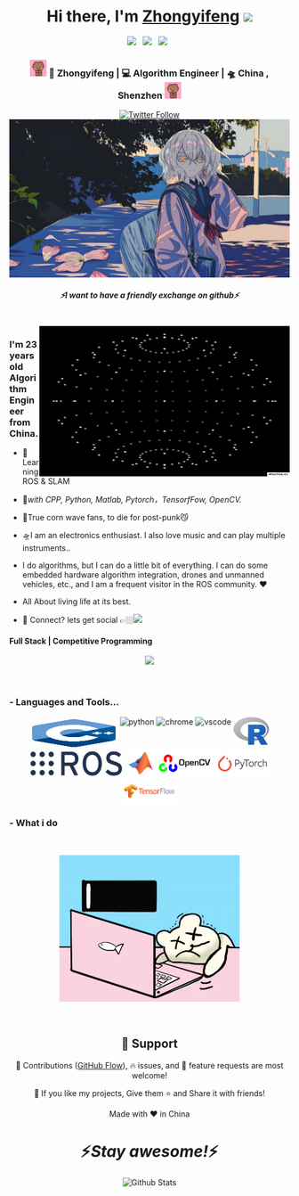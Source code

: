 <div align="center">
   <h1>Hi there, I'm <a href="https://Zhongyifeng.codes">Zhongyifeng</a> <img src="https://media.giphy.com/media/hvRJCLFzcasrR4ia7z/giphy.gif" width="25px"> </h1>
</div>

<p align='center'>
   <a href="https://www.linkedin.com/in/hemant-j-85518a195/"><img height="30" src="https://github.com/yifengzhong-cat/yifengzhong-asserts/blob/master/linkedin.png?raw=true"></a>&nbsp;&nbsp;
   <a href="https://twitter.com/yifengzhong "><img height="30" src="https://github.com/yifengzhong-cat/yifengzhong-asserts/blob/master/twitter.png?raw=true"></a>&nbsp;&nbsp;
   <a href="https://dev.to/yifeng_zhong"><img height="30" src="https://github.com/yifengzhong-cat/yifengzhong-asserts/blob/master/devto.png?raw=true"></a>&nbsp;&nbsp;
</p>


<div align="center">
<!-- <h3><img src="https://media.giphy.com/media/WUlplcMpOCEmTGBtBW/giphy.gif" width="30"> 🙎 Zhongyifeng | 💻 Algorithm Engineer  | 🛸 China , Shenzhen <img src="https://media.giphy.com/media/WUlplcMpOCEmTGBtBW/giphy.gif" width="30"></h3> -->
<h3><img src="https://github.com/yifengzhong-cat/ROS_BOOK/blob/main/assert_dir/heartBear.gif" width="30"> 🙎 Zhongyifeng | 💻 Algorithm Engineer  | 🛸 China , Shenzhen <img src="https://github.com/yifengzhong-cat/ROS_BOOK/blob/main/assert_dir/heartBear.gif" width="30"></h3>

   
</div>



<p align="center">
   <a href="https://twitter.com/yifengzhong"><img alt="Twitter Follow" src="https://img.shields.io/twitter/follow/_zhong_yifeng?style=for-the-badge&color=09f&labelColor=black&logo=twitter&label=@_zhong_yifeng"></a>
   <br> <!-- <a href="https://badges.pufler.dev/visits/yifengzhong-cat/yifengzhong-cat"> <img alt="yifeng zhong  github" src="https://badges.pufler.dev/visits/yifengzhong-cat/yifengzhong-cat"> </a> -->
   <a href="https://visitor-badge.glitch.me/badge?page_id=yifengzhong-cat.yifengzhong-cat"> <img alt="yifeng zhong github" src="https://github.com/yifengzhong-cat/ROS_BOOK/blob/main/assert_dir/%E5%BE%AE%E4%BF%A1%E5%9B%BE%E7%89%87_20240823153449.png"> </a>
 </p>

 <h5 align="center">
   <i>⚡️I want to have a friendly exchange on github⚡️</i>
  </h5>
 

<br />
<!-- <img align="right" height="270px" width="450px" alt="GIF" src="https://media.giphy.com/media/3FjEPbKqEPhPpmC8uY/giphy.gif" /> -->
<img align="right" height="270px" width="450px" alt="GIF" src="https://github.com/yifengzhong-cat/ROS_BOOK/blob/main/assert_dir/coding_ball.gif" />

<p align="center">
  <h3> I'm 23 years old Algorithm Engineer from China.</h3>
</p>

 - 🥀 Learning ROS & SLAM

 -  :racehorse:<i>with CPP, Python, Matlab, Pytorch，TensorfFow, OpenCV.</i>
   
 - 🔭True corn wave fans, to die for post-punk😼

 - 🛸I am an electronics enthusiast. I also love music and can play multiple instruments..

 - I do algorithms, but I can do a little bit of everything. I can do some embedded hardware algorithm integration, drones and unmanned vehicles, etc., and I am a frequent visitor in the ROS community. :heart:

 - All About living life at its best.

 - 💬 Connect? lets get social 👉🏼[<img src="https://github.com/yifengzhong-cat/yifengzhong-asserts/blob/master/svg/social/twitter.svg" >](https://twitter.com/yifengzhong)

 <p align="center">
  <h4> Full Stack | Competitive Programming </h4>
   </p>
<!--  -->

<p align="center" >
<a href="https://github.com/anuraghazra/github-readme-stats"> 
    <img  src="https://github-readme-stats.vercel.app/api?username=yifengzhong-cat&&show_icons=true&theme=radical"/>
  </a>
</p>

<br />

### - Languages and Tools...

<p align="center">
  <!-- For more icons please follow  https://github.com/MikeCodesDotNET/ColoredBadges -->   
<!--   <img src="https://github.com/yifengzhong-cat/ROS_BOOK/blob/main/assert_dir/ISO_C%2B%2B_Logo.svg" alt="Cpp" style="vertical-align:top; margin:4px"> -->
  <img src="https://github.com/yifengzhong-cat/ROS_BOOK/blob/main/assert_dir/ISO_C%2B%2B_Logo.svg" alt="Cpp" style="vertical-align:top; margin:4px; width:150px; height:50px;">
  <img src="https://github.com/yifengzhong-cat/yifengzhong-asserts/blob/master/svg/dev/languages/python.svg" alt="python" style="vertical-align:top; margin:4px width:150px; height:50px;">
  <img src="https://github.com/yifengzhong-cat/yifengzhong-asserts/blob/master/svg/dev/misc/chrome.svg" alt="chrome" style="vertical-align:top; margin:4px width:150px; height:50px;">
  <img src="https://github.com/yifengzhong-cat/yifengzhong-asserts/blob/master/svg/dev/tools/visualstudio_code.svg" alt="vscode" style="vertical-align:top; margin:4px width:150px; height:50px;">
  <img src="https://github.com/yifengzhong-cat/ROS_BOOK/blob/main/assert_dir/R_logo.svg" alt="R" style="vertical-align:top; margin:4px width:150px; height:50px;">
  <img src="https://github.com/yifengzhong-cat/ROS_BOOK/blob/main/assert_dir/Ros_logo.svg" alt="ROS" style="vertical-align:top; margin:4px width:150px; height:50px;">
  <img src="https://github.com/yifengzhong-cat/ROS_BOOK/blob/main/assert_dir/matlab-svgrepo-com.svg" alt="MatLab" style="vertical-align:top; margin:4px width:150px; height:50px;">
  <img src="https://github.com/yifengzhong-cat/ROS_BOOK/blob/main/assert_dir/opencv-ar21.svg" alt="OpenCV" style="vertical-align:top; margin:4px width:150px; height:50px;">
  <img src="https://github.com/yifengzhong-cat/ROS_BOOK/blob/main/assert_dir/pytorch-ar21.svg" alt="Pytorch" style="vertical-align:top; margin:4px width:150px; height:50px;">
  <img src="https://github.com/yifengzhong-cat/ROS_BOOK/blob/main/assert_dir/tensorflow-ar21.svg" alt="TensorFlow" style="vertical-align:top; margin:4px width:150px; height:50px;">
</p>

<!--

### - Blogs 🌱
-->
<!--

<p align="center">
  <a href="https://dev.to/yifengzhong">
    <img src="https://github.com/yifengzhong-cat/yifengzhong-asserts/blob/master/svg/blogs/devto.svg"> 
  </a>
</p>
-->



 ### - What i do


<br />

<p align="center">
   <img src="https://github.com/yifengzhong-cat/ROS_BOOK/blob/main/assert_dir/giphy.gif" />
   </p>
   

<br />

<h2 align="center">🤝 Support</h2>

<p align="center">🎀 Contributions (<a href="https://guides.github.com/introduction/flow" title="GitHub flow">GitHub Flow</a>), 🔥 issues, and 🥮 feature requests are most welcome!</p>

<p align="center">💙 If you like my projects, Give them ⭐ and Share it with friends!</p>
</p>
<p align="center">Made with ❤️ in China</p>

<h1 align='center'>⚡️<i>Stay awesome!</i>⚡️</h1>

<p align="center">
        <img src="https://github.com/yifengzhong-cat/yifengzhong-asserts/blob/master/svg/Bottom.svg" alt="Github Stats" />
</p>
